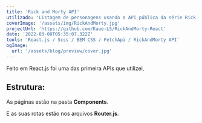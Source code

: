 ```yaml
---
title: 'Rick and Morty API'
utilizado: 'Listagem de personagens usando a API pública da série Rick and Morty'
coverImage: '/assets/img/RickAndMorty.jpg'
projectUrl: 'https://github.com/Kaue-LS/RickAndMorty-React'
date: '2022-03-08T05:35:07.322Z'
tools: 'React.js / Scss / BEM CSS / FetchApi / RickAndMorty API'
ogImage:
  url: '/assets/blog/preview/cover.jpg'
---
```


Feito em React.js foi uma das primeira APIs que utilizei, 

## Estrutura:

As páginas estão na pasta **Components**.

E as suas rotas estão nos arquivos **Router.js**.
